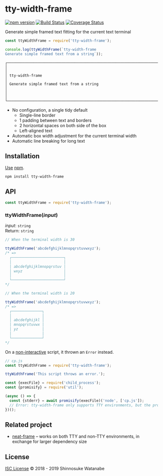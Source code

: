 # tty-width-frame

[![npm version](https://img.shields.io/npm/v/tty-width-frame.svg)](https://www.npmjs.com/package/tty-width-frame)
[![Build Status](https://travis-ci.com/shinnn/tty-width-frame.svg?branch=master)](https://travis-ci.com/shinnn/tty-width-frame)
[![Coverage Status](https://img.shields.io/coveralls/shinnn/tty-width-frame.svg)](https://coveralls.io/github/shinnn/tty-width-frame?branch=master)

Generate simple framed text fitting for the current text terminal

```javascript
const ttyWidthFrame = require('tty-width-frame');

console.log(ttyWidthFrame(`tty-width-frame
Generate simple framed text from a string`));
```

```
┌──────────────────────────────────────────────────────────────────────────┐
│                                                                          │
│ tty-width-frame                                                          │
│ Generate simple framed text from a string                                │
│                                                                          │
└──────────────────────────────────────────────────────────────────────────┘
```

* No configuration, a single tidy default
  * Single-line border
  * 1 padding between text and borders
  * 2 horizontal spaces on both side of the box
  * Left-aligned text
* Automatic box width adjustment for the current terminal width
* Automatic line breaking for long text

## Installation

[Use](https://docs.npmjs.com/cli/install) [npm](https://docs.npmjs.com/getting-started/what-is-npm).

```
npm install tty-width-frame
```

## API

```javascript
const ttyWidthFrame = require('tty-width-frame');
```

### ttyWidthFrame(*input*)

*input*: `string`  
Return: `string`

```javascript
// When the terminal width is 30

ttyWidthFrame('abcdefghijklmnopqrstuvwxyz');
/* =>
  ┌────────────────────────┐
  │                        │
  │ abcdefghijklmnopqrstuv │
  │ wxyz                   │
  │                        │
  └────────────────────────┘
*/

// When the terminal width is 20

ttyWidthFrame('abcdefghijklmnopqrstuvwxyz');
/* =>
  ┌──────────────┐
  │              │
  │ abcdefghijkl │
  │ mnopqrstuvwx │
  │ yz           │
  │              │
  └──────────────┘
*/
```

On a [non-interactive](http://www.tldp.org/LDP/abs/html/intandnonint.html) script, it thrown an `Error` instead.

```javascript
// cp.js
const ttyWidthFrame = require('tty-width-frame');

ttyWidthFrame('This script throws an error.');
```

```javascript
const {execFile} = require('child_process');
const {promisify} = require('util');

(async () => {
  const {stderr} = await promisify(execFile)('node', ['cp.js']);
  // Error: tty-width-frame only supports TTY environments, but the program is running under a non-TTY environment.
})();
```

## Related project

* [neat-frame](https://github.com/shinnn/neat-frame) – works on both TTY and non-TTY environments, in exchange for larger dependency size

## License

[ISC License](./LICENSE) © 2018 - 2019 Shinnosuke Watanabe
